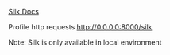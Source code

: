 

[Silk Docs](https://silk.readthedocs.io/en/latest/)

Profile http requests http://0.0.0.0:8000/silk

Note: Silk is only available in local environment

